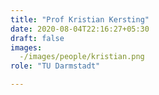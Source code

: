 ```yaml
---
title: "Prof Kristian Kersting"
date: 2020-08-04T22:16:27+05:30
draft: false
images:
  -/images/people/kristian.png
role: "TU Darmstadt"

---
```

